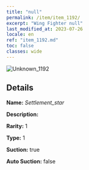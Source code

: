 ```yaml
---
title: "null"
permalink: /item/item_1192/
excerpt: "Wing Fighter null"
last_modified_at: 2023-07-26
locale: en
ref: "item_1192.md"
toc: false
classes: wide
---
```



 ![Unknown_1192](/images/item/Settlement_star_p.png)



## Details

 **Name:** *Settlement_star* 

 **Description:** 

 **Rarity:** 1 

 **Type:** 1 

 **Suction:** true 

 **Auto Suction:** false 


